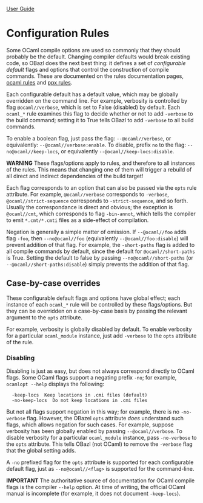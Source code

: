 [User Guide](index.md)

Configuration Rules
===================

Some OCaml compile options are used so commonly that they should
probably be the default. Changing compiler defaults would break existing
code, so OBazl does the next best thing: it defines a set of
*configurable default* flags and options that control the construction
of compile commands. These are documented on the rules documentation
pages, [ocaml rules](rules_ocaml.md) and [ppx rules](rules_ppx.md).

Each configurable default has a default value, which may be globally
overridden on the command line. For example, verbosity is controlled by
flag `@ocaml//verbose`, which is set to False (disabled) by default.
Each `ocaml_*` rule examines this flag to decide whether or not to add
`-verbose` to the build command; setting it to True tells OBazl to add
`-verbose` to all build commands.

To enable a boolean flag, just pass the flag: `--@ocaml//verbose`, or
equivalently: `--@ocaml//verbose:enable`. To disable, prefix `no` to the
flag: `--no@ocaml//keep-locs`, or equivalently
`--@ocaml//keep-locs:disable`.

**WARNING** These flags/options apply to rules, and therefore to all
instances of the rules. This means that changing one of them will
trigger a rebuild of all direct and indirect dependencies of the build
target!

Each flag corresponds to an option that can also be passed via the
`opts` rule attribute. For example, `@ocaml//verbose` corresponds to
`-verbose`, `@ocaml//strict-sequence` corresponds to `-strict-sequence`,
and so forth. Usually the correspondance is direct and obvious; the
exception is `@ocaml//cmt`, which corresponds to flag `-bin-annot`,
which tells the compiler to emit `*.cmt/*.cmti` files as a side-effect
of compilation.

Negation is generally a simple matter of omission. If `--@ocaml//foo`
adds flag `-foo`, then `--no@ocaml//foo` (equivalently
`--@ocaml//foo:disable`) will prevent addition of that flag. For
example, the `-short-paths` flag is added to all compile commands by
default, since the default for `@ocaml//short-paths` is True. Setting
the default to false by passing `--no@ocaml//short-paths` (or
`--@ocaml//short-paths:disable`) simply prevents the addition of that
flag.

Case-by-case overrides
----------------------

These configurable default flags and options have global effect; each
instance of each `ocaml_*` rule will be controlled by these
flags/options. But they can be overridden on a case-by-case basis by
passing the relevant argument to the `opts` attribute.

For example, verbosity is globally disabled by default. To enable
verbosity for a particular `ocaml_module` instance, just add `-verbose`
to the `opts` attribute of the rule.

### <a name="disabling">Disabling</a>

Disabling is just as easy, but does not always correspond directly to
OCaml flags. Some OCaml flags support a negating prefix `-no`; for
example, `ocamlopt --help` displays the following:

      -keep-locs  Keep locations in .cmi files (default)
      -no-keep-locs  Do not keep locations in .cmi files

But not all flags support negation in this way; for example, there is no
`-no-verbose` flag. However, the OBazel `opts` attribute *does*
understand such flags, which allows negation for such cases. For
example, suppose verbosity has been globally enabled by passing
`--@ocaml//verbose`. To disable verbosity for a particular
`ocaml_module` instance, pass `-no-verbose` to the `opts` attribute.
This tells OBazl (not OCaml) to remove the `-verbose` flag that the
global setting adds.

A `-no` prefixed flag for the `opts` attribute is supported for each
configurable default flag, just as `--no@ocaml//<flag>` is supported for
the command-line.

**IMPORTANT** The authoritative source of documentation for OCaml
compile flags is the compiler `--help` option. At time of writing, the
official OCaml manual is incomplete (for example, it does not document
`-keep-locs`).
